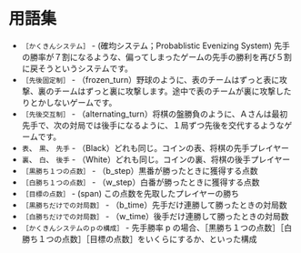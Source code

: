 # 用語集

* `［かくきんシステム］` - (確均システム；Probablistic Evenizing System) 先手の勝率が７割になるような、偏ってしまったゲームの先手の勝利を再び５割に戻そうというシステムです。
* `［先後固定制］` - （frozen_turn）野球のように、表のチームはずっと表に攻撃、裏のチームはずっと裏に攻撃します。途中で表のチームが裏に攻撃したりとかしないゲームです。
* `［先後交互制］` - （alternating_turn）将棋の盤勝負のように、Ａさんは最初先手で、次の対局では後手になるように、１局ずつ先後を交代するようなゲームです。
* `表`、 `黒`、 `先手` - （Black）どれも同じ。コインの表、将棋の先手プレイヤー
* `裏`、 `白`、 `後手` - （White）どれも同じ。コインの裏、将棋の後手プレイヤー
* `［黒勝ち１つの点数］` - （b_step）黒番が勝ったときに獲得する点数
* `［白勝ち１つの点数］` - （w_step）白番が勝ったときに獲得する点数
* `［目標の点数］` - (span) この点数を先取したプレイヤーの勝ち
* `［黒勝ちだけでの対局数］` - （b_time）先手だけ連勝して勝ったときの対局数
* `［白勝ちだけでの対局数］` - （w_time）後手だけ連勝して勝ったときの対局数
* `［かくきんシステムのｐの構成］` - 先手勝率 p の場合、［黒勝ち１つの点数］［白勝ち１つの点数］［目標の点数］をいくらにするか、といった構成
